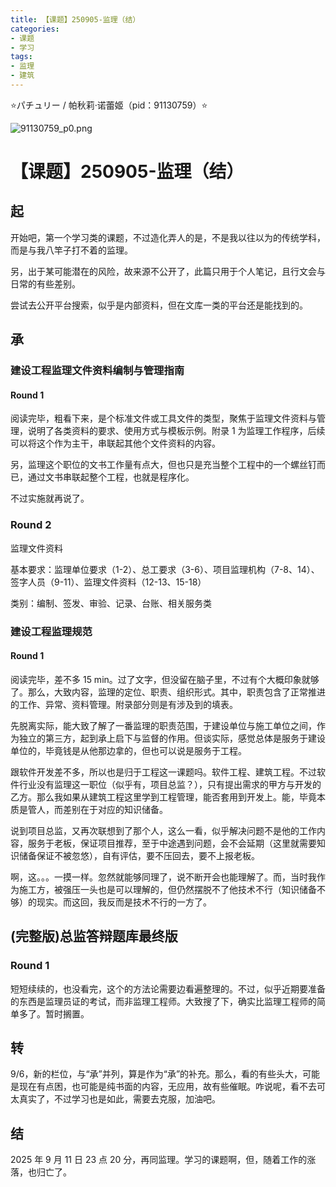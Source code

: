 ```yaml
---
title: 【课题】250905-监理（结）
categories:
- 课题
- 学习
tags:
- 监理
- 建筑
---
```


⭐パチュリー / 帕秋莉·诺蕾姬（pid：91130759）⭐

![91130759_p0.png](https://byyw-oss1.oss-cn-hangzhou.aliyuncs.com/img/2025/09/08-32b43dea97855c0948d50bcdcb77ccdf-91130759_p0.png.webp)

# 【课题】250905-监理（结）

## 起

开始吧，第一个学习类的课题，不过造化弄人的是，不是我以往以为的传统学科，而是与我八竿子打不着的监理。

另，出于某可能潜在的风险，故来源不公开了，此篇只用于个人笔记，且行文会与日常的有些差别。 

尝试去公开平台搜索，似乎是内部资料，但在文库一类的平台还是能找到的。

## 承

### 建设工程监理文件资料编制与管理指南

#### Round 1

阅读完毕，粗看下来，是个标准文件或工具文件的类型，聚焦于监理文件资料与管理，说明了各类资料的要求、使用方式与模板示例。附录 1 为监理工作程序，后续可以将这个作为主干，串联起其他个文件资料的内容。

另，监理这个职位的文书工作量有点大，但也只是充当整个工程中的一个螺丝钉而已，通过文书串联起整个工程，也就是程序化。

不过实施就再说了。

### Round 2

监理文件资料

基本要求：监理单位要求（1-2）、总工要求（3-6）、项目监理机构（7-8、14）、签字人员（9-11）、监理文件资料（12-13、15-18）

类别：编制、签发、审验、记录、台账、相关服务类

### 建设工程监理规范

#### Round 1

阅读完毕，差不多 15 min。过了文字，但没留在脑子里，不过有个大概印象就够了。那么，大致内容，监理的定位、职责、组织形式。其中，职责包含了正常推进的工作、异常、资料管理。附录部分则是有涉及到的填表。

先脱离实际，能大致了解了一番监理的职责范围，于建设单位与施工单位之间，作为独立的第三方，起到承上启下与监督的作用。但谈实际，感觉总体是服务于建设单位的，毕竟钱是从他那边拿的，但也可以说是服务于工程。

跟软件开发差不多，所以也是归于工程这一课题吗。软件工程、建筑工程。不过软件行业没有监理这一职位（似乎有，项目总监？），只有提出需求的甲方与开发的乙方。那么我如果从建筑工程这里学到工程管理，能否套用到开发上。能，毕竟本质是管人，而差别在于对应的知识储备。

说到项目总监，又再次联想到了那个人，这么一看，似乎解决问题不是他的工作内容，服务于老板，保证项目推荐，至于中途遇到问题，会不会延期（这里就需要知识储备保证不被忽悠），自有评估，要不压回去，要不上报老板。

啊，这。。。一摸一样。忽然就能够同理了，说不断开会也能理解了。而，当时我作为施工方，被强压一头也是可以理解的，但仍然摆脱不了他技术不行（知识储备不够）的现实。而这回，我反而是技术不行的一方了。

## (完整版)总监答辩题库最终版

### Round 1

短短续续的，也没看完，这个的方法论需要边看遍整理的。不过，似乎近期要准备的东西是监理员证的考试，而非监理工程师。大致搜了下，确实比监理工程师的简单多了。暂时搁置。

## 转

9/6，新的栏位，与“承”并列，算是作为“承”的补充。那么，看的有些头大，可能是现在有点困，也可能是纯书面的内容，无应用，故有些催眠。咋说呢，看不去可太真实了，不过学习也是如此，需要去克服，加油吧。

## 结

2025 年 9 月 11 日 23 点 20 分，再同监理。学习的课题啊，但，随着工作的涨落，也归亡了。


